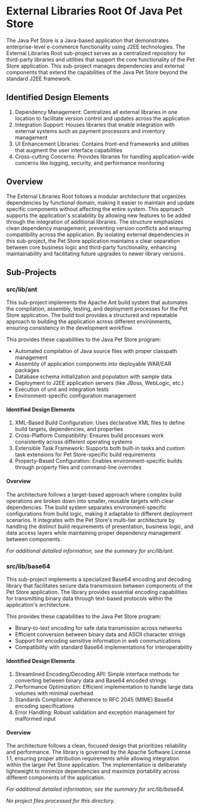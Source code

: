 # External Libraries Root Of Java Pet Store

The Java Pet Store is a Java-based application that demonstrates enterprise-level e-commerce functionality using J2EE technologies. The External Libraries Root sub-project serves as a centralized repository for third-party libraries and utilities that support the core functionality of the Pet Store application. This sub-project manages dependencies and external components that extend the capabilities of the Java Pet Store beyond the standard J2EE framework.

## Identified Design Elements

1. Dependency Management: Centralizes all external libraries in one location to facilitate version control and updates across the application
2. Integration Support: Houses libraries that enable integration with external systems such as payment processors and inventory management
3. UI Enhancement Libraries: Contains front-end frameworks and utilities that augment the user interface capabilities
4. Cross-cutting Concerns: Provides libraries for handling application-wide concerns like logging, security, and performance monitoring

## Overview

The External Libraries Root follows a modular architecture that organizes dependencies by functional domain, making it easier to maintain and update specific components without affecting the entire system. This approach supports the application's scalability by allowing new features to be added through the integration of additional libraries. The structure emphasizes clean dependency management, preventing version conflicts and ensuring compatibility across the application. By isolating external dependencies in this sub-project, the Pet Store application maintains a clear separation between core business logic and third-party functionality, enhancing maintainability and facilitating future upgrades to newer library versions.

## Sub-Projects

### src/lib/ant

This sub-project implements the Apache Ant build system that automates the compilation, assembly, testing, and deployment processes for the Pet Store application. The build tool provides a structured and repeatable approach to building the application across different environments, ensuring consistency in the development workflow.

This provides these capabilities to the Java Pet Store program:

- Automated compilation of Java source files with proper classpath management
- Assembly of application components into deployable WAR/EAR packages
- Database schema initialization and population with sample data
- Deployment to J2EE application servers (like JBoss, WebLogic, etc.)
- Execution of unit and integration tests
- Environment-specific configuration management

#### Identified Design Elements

1. XML-Based Build Configuration: Uses declarative XML files to define build targets, dependencies, and properties
2. Cross-Platform Compatibility: Ensures build processes work consistently across different operating systems
3. Extensible Task Framework: Supports both built-in tasks and custom task extensions for Pet Store-specific build requirements
4. Property-Based Configuration: Enables environment-specific builds through property files and command-line overrides

#### Overview
The architecture follows a target-based approach where complex build operations are broken down into smaller, reusable targets with clear dependencies. The build system separates environment-specific configurations from build logic, making it adaptable to different deployment scenarios. It integrates with the Pet Store's multi-tier architecture by handling the distinct build requirements of presentation, business logic, and data access layers while maintaining proper dependency management between components.

  *For additional detailed information, see the summary for src/lib/ant.*

### src/lib/base64

This sub-project implements a specialized Base64 encoding and decoding library that facilitates secure data transmission between components of the Pet Store application. The library provides essential encoding capabilities for transmitting binary data through text-based protocols within the application's architecture.

This provides these capabilities to the Java Pet Store program:

- Binary-to-text encoding for safe data transmission across networks
- Efficient conversion between binary data and ASCII character strings
- Support for encoding sensitive information in web communications
- Compatibility with standard Base64 implementations for interoperability

#### Identified Design Elements

1. Streamlined Encoding/Decoding API: Simple interface methods for converting between binary data and Base64 encoded strings
2. Performance Optimization: Efficient implementation to handle large data volumes with minimal overhead
3. Standards Compliance: Adherence to RFC 2045 (MIME) Base64 encoding specifications
4. Error Handling: Robust validation and exception management for malformed input

#### Overview
The architecture follows a clean, focused design that prioritizes reliability and performance. The library is governed by the Apache Software License 1.1, ensuring proper attribution requirements while allowing integration within the larger Pet Store application. The implementation is deliberately lightweight to minimize dependencies and maximize portability across different components of the application.

  *For additional detailed information, see the summary for src/lib/base64.*

*No project files processed for this directory.*

[Generated by the Sage AI expert workbench: 2025-03-29 21:37:00  https://sage-tech.ai/workbench]: #